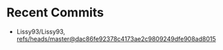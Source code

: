 # Recent Commits

<!-- START gadpp -->
- Lissy93/Lissy93, [refs/heads/master@dac86fe92378c4173ae2c9809249dfe908ad8015](https://github.com/Lissy93/Lissy93/commit/dac86fe92378c4173ae2c9809249dfe908ad8015)
